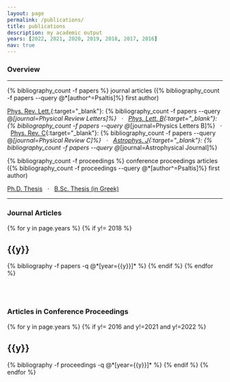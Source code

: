 ```yaml
---
layout: page
permalink: /publications/
title: publications
description: my academic output
years: [2022, 2021, 2020, 2019, 2018, 2017, 2016]
nav: true
---
```


### Overview
---
<i class="fa fa-file-alt"></i> {% bibliography_count -f papers %} journal articles ({% bibliography_count -f papers --query @*[author^=Psaltis]%} first author)

[Phys. Rev. Lett.](https://prl.aps.org){:target="\_blank"}: {% bibliography_count -f papers --query @*[journal=Physical Review Letters]%} &nbsp; &middot; &nbsp; [Phys. Lett. B](https://prl.aps.org){:target="\_blank"}: {% bibliography_count -f papers --query @*[journal=Physics Letters B]%} &nbsp; &middot; &nbsp; [Phys. Rev. C](https://prc.aps.org){:target="\_blank"}: {% bibliography_count -f papers --query @*[journal=Physical Review C]%} &nbsp; &middot; &nbsp; [Astrophys. J](https://iopscience.iop.org/journal/0004-637X){:target="\_blank"}: {% bibliography_count -f papers --query @*[journal=Astrophysical Journal]%}

<i class="fa fa-file-alt"></i> {% bibliography_count -f proceedings %} conference proceedings articles ({% bibliography_count -f proceedings --query @*[author^=Psaltis]%} first author)

<i class="fas fa-book"></i> <a href="https://macsphere.mcmaster.ca/handle/11375/25859" target="_blank" >Ph.D. Thesis</a> &nbsp; &middot; &nbsp; <i class="fas fa-book"></i> <a href="https://doi.org/10.6084/m9.figshare.1257763.v2" target="_blank" >B.Sc. Thesis (in Greek)</a>

---

<div class="publications">
<h3>Journal Articles</h3>
{% for y in page.years %}
    {% if y!= 2018 %}
  <h2 class="year">{{y}}</h2>
  {% bibliography -f papers -q @*[year={{y}}]* %}
    {% endif %}
{% endfor %}
</div>

<br><br>


<div class="publications">
<h3>Articles in Conference Proceedings</h3>
{% for y in page.years %}
     {% if y!= 2016 and y!=2021 and y!=2022 %}
  <h2 class="year">{{y}}</h2>
  {% bibliography -f proceedings -q @*[year={{y}}]* %}
     {% endif %}
{% endfor %}
</div>
